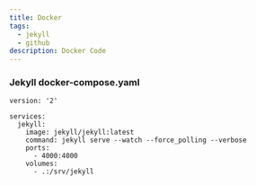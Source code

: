 ```yaml
---
title: Docker
tags:
  - jekyll
  - github
description: Docker Code
---
```


### Jekyll docker-compose.yaml

```Docker
version: '2'

services:
  jekyll:
    image: jekyll/jekyll:latest
    command: jekyll serve --watch --force_polling --verbose
    ports:
      - 4000:4000
    volumes:
      - .:/srv/jekyll

```
